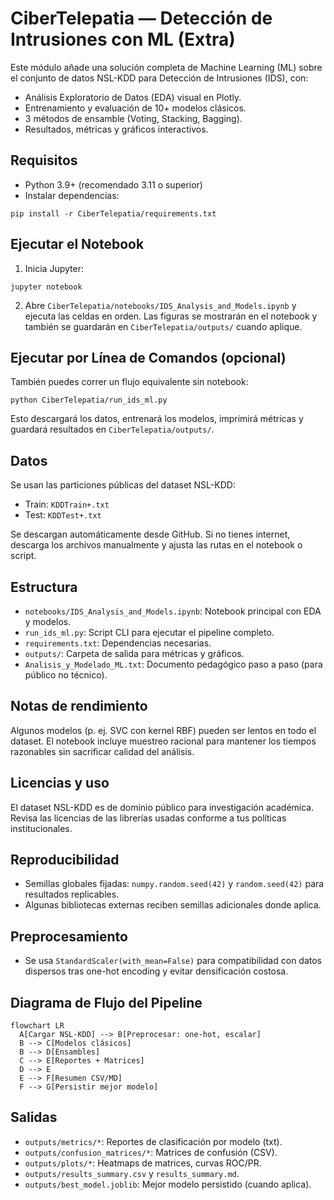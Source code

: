 # CiberTelepatia — Detección de Intrusiones con ML (Extra)

Este módulo añade una solución completa de Machine Learning (ML) sobre el conjunto de datos NSL-KDD para Detección de Intrusiones (IDS), con:

- Análisis Exploratorio de Datos (EDA) visual en Plotly.
- Entrenamiento y evaluación de 10+ modelos clásicos.
- 3 métodos de ensamble (Voting, Stacking, Bagging).
- Resultados, métricas y gráficos interactivos.

## Requisitos

- Python 3.9+ (recomendado 3.11 o superior)
- Instalar dependencias:

```
pip install -r CiberTelepatia/requirements.txt
```

## Ejecutar el Notebook

1. Inicia Jupyter:

```
jupyter notebook
```

2. Abre `CiberTelepatia/notebooks/IDS_Analysis_and_Models.ipynb` y ejecuta las celdas en orden. Las figuras se mostrarán en el notebook y también se guardarán en `CiberTelepatia/outputs/` cuando aplique.

## Ejecutar por Línea de Comandos (opcional)

También puedes correr un flujo equivalente sin notebook:

```
python CiberTelepatia/run_ids_ml.py
```

Esto descargará los datos, entrenará los modelos, imprimirá métricas y guardará resultados en `CiberTelepatia/outputs/`.

## Datos

Se usan las particiones públicas del dataset NSL-KDD:
- Train: `KDDTrain+.txt`
- Test: `KDDTest+.txt`

Se descargan automáticamente desde GitHub. Si no tienes internet, descarga los archivos manualmente y ajusta las rutas en el notebook o script.

## Estructura

- `notebooks/IDS_Analysis_and_Models.ipynb`: Notebook principal con EDA y modelos.
- `run_ids_ml.py`: Script CLI para ejecutar el pipeline completo.
- `requirements.txt`: Dependencias necesarias.
- `outputs/`: Carpeta de salida para métricas y gráficos.
- `Analisis_y_Modelado_ML.txt`: Documento pedagógico paso a paso (para público no técnico).

## Notas de rendimiento

Algunos modelos (p. ej. SVC con kernel RBF) pueden ser lentos en todo el dataset. El notebook incluye muestreo racional para mantener los tiempos razonables sin sacrificar calidad del análisis.

## Licencias y uso

El dataset NSL-KDD es de dominio público para investigación académica. Revisa las licencias de las librerías usadas conforme a tus políticas institucionales.

## Reproducibilidad

- Semillas globales fijadas: `numpy.random.seed(42)` y `random.seed(42)` para resultados replicables.
- Algunas bibliotecas externas reciben semillas adicionales donde aplica.

## Preprocesamiento

- Se usa `StandardScaler(with_mean=False)` para compatibilidad con datos dispersos tras one-hot encoding y evitar densificación costosa.

## Diagrama de Flujo del Pipeline

```mermaid
flowchart LR
  A[Cargar NSL-KDD] --> B[Preprocesar: one-hot, escalar]
  B --> C[Modelos clásicos]
  B --> D[Ensambles]
  C --> E[Reportes + Matrices]
  D --> E
  E --> F[Resumen CSV/MD]
  F --> G[Persistir mejor modelo]
```

## Salidas

- `outputs/metrics/*`: Reportes de clasificación por modelo (txt).
- `outputs/confusion_matrices/*`: Matrices de confusión (CSV).
- `outputs/plots/*`: Heatmaps de matrices, curvas ROC/PR.
- `outputs/results_summary.csv` y `results_summary.md`.
- `outputs/best_model.joblib`: Mejor modelo persistido (cuando aplica).
